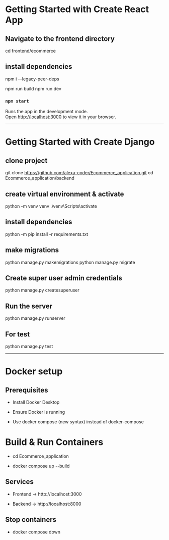 # Getting Started with Create React App

## Navigate to the frontend directory
cd frontend/ecommerce

## install dependencies
npm i --legacy-peer-deps


npm run build
npm run dev

### `npm start`

Runs the app in the development mode.\
Open [http://localhost:3000](http://localhost:3000) to view it in your browser.


-------------------------------------------------------------------------------------------


# Getting Started with Create Django

## clone project
git clone https://github.com/alexa-coder/Ecommerce_application.git
cd Ecommerce_application/backend

## create virtual environment & activate
python -m venv venv
.\venv\Scripts\activate

## install dependencies
python -m pip install -r requirements.txt

## make migrations
python manage.py makemigrations
python manage.py migrate

## Create super user admin credentials
python manage.py createsuperuser

## Run the server
python manage.py runserver

## For test
python manage.py test

-------------------------------------------------------------------------------

# Docker setup

## Prerequisites
 - Install Docker Desktop

 - Ensure Docker is running

 - Use docker compose (new syntax) instead of docker-compose

# Build & Run Containers
 - cd Ecommerce_application

 - docker compose up --build

## Services
 - Frontend → http://localhost:3000

 - Backend → http://localhost:8000

## Stop containers
 - docker compose down
